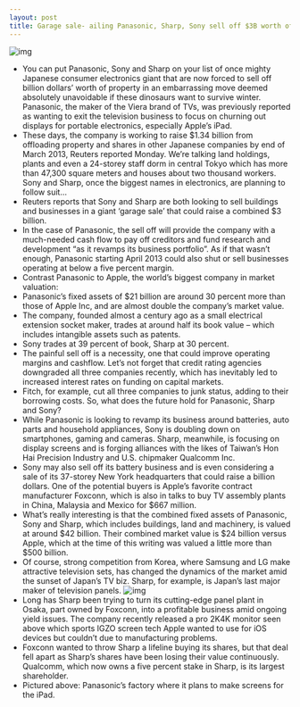 ```yaml
---
layout: post
title: Garage sale- ailing Panasonic, Sharp, Sony sell off $3B worth of property
---
```

![img](http://media.idownloadblog.com/wp-content/uploads/2012/10/Panasonic-eco-factory-in-Himeji.jpg)
* You can put Panasonic, Sony and Sharp on your list of once mighty Japanese consumer electronics giant that are now forced to sell off billion dollars’ worth of property in an embarrassing move deemed absolutely unavoidable if these dinosaurs want to survive winter. Panasonic, the maker of the Viera brand of TVs, was previously reported as wanting to exit the television business to focus on churning out displays for portable electronics, especially Apple’s iPad.
* These days, the company is working to raise $1.34 billion from offloading property and shares in other Japanese companies by end of March 2013, Reuters reported Monday. We’re talking land holdings, plants and even a 24-storey staff dorm in central Tokyo which has more than 47,300 square meters and houses about two thousand workers. Sony and Sharp, once the biggest names in electronics, are planning to follow suit…
* Reuters reports that Sony and Sharp are both looking to sell buildings and businesses in a giant ‘garage sale’ that could raise a combined $3 billion.
* In the case of Panasonic, the sell off will provide the company with a much-needed cash flow to pay off creditors and fund research and development “as it revamps its business portfolio”. As if that wasn’t enough, Panasonic starting April 2013 could also shut or sell businesses operating at below a five percent margin.
* Contrast Panasonic to Apple, the world’s biggest company in market valuation:
* Panasonic’s fixed assets of $21 billion are around 30 percent more than those of Apple Inc, and are almost double the company’s market value.
* The company, founded almost a century ago as a small electrical extension socket maker, trades at around half its book value – which includes intangible assets such as patents.
* Sony trades at 39 percent of book, Sharp at 30 percent.
* The painful sell off is a necessity, one that could improve operating margins and cashflow. Let’s not forget that credit rating agencies downgraded all three companies recently, which has inevitably led to increased interest rates on funding on capital markets.
* Fitch, for example, cut all three companies to junk status, adding to their borrowing costs. So, what does the future hold for Panasonic, Sharp and Sony?
* While Panasonic is looking to revamp its business around batteries, auto parts and household appliances, Sony is doubling down on smartphones, gaming and cameras. Sharp, meanwhile, is focusing on display screens and is forging alliances with the likes of Taiwan’s Hon Hai Precision Industry and U.S. chipmaker Qualcomm Inc.
* Sony may also sell off its battery business and is even considering a sale of its 37-storey New York headquarters that could raise a billion dollars. One of the potential buyers is Apple’s favorite contract manufacturer Foxconn, which is also in talks to buy TV assembly plants in China, Malaysia and Mexico for $667 million.
* What’s really interesting is that the combined fixed assets of Panasonic, Sony and Sharp, which includes buildings, land and machinery, is valued at around $42 billion. Their combined market value is $24 billion versus Apple, which at the time of this writing was valued a little more than $500 billion.
* Of course, strong competition from Korea, where Samsung and LG make attractive television sets, has changed the dynamics of the market amid the sunset of Japan’s TV biz. Sharp, for example, is Japan’s last major maker of television panels.
![img](http://media.idownloadblog.com/wp-content/uploads/2012/11/Sharp-PN-K321.jpg)
* Long has Sharp been trying to turn its cutting-edge panel plant in Osaka, part owned by Foxconn, into a profitable business amid ongoing yield issues. The company recently released a pro 2K4K monitor seen above which sports IGZO screen tech Apple wanted to use for iOS devices but couldn’t due to manufacturing problems.
* Foxconn wanted to throw Sharp a lifeline buying its shares, but that deal fell apart as Sharp’s shares have been losing their value continuously. Qualcomm, which now owns a five percent stake in Sharp, is its largest shareholder.
* Pictured above: Panasonic’s factory where it plans to make screens for the iPad.

